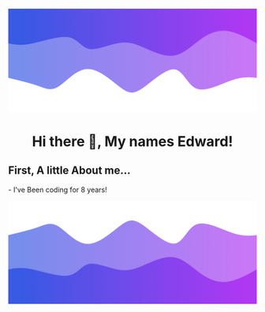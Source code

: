 ![Header](./header.png)

<h1 align="center"> Hi there 👋, My names Edward!
<br>
  
  
<h2 align="left"> First, A little About me... </h2>
  - I've Been coding for 8 years!



<!--
**WaterBongo/WaterBongo** is a ✨ _special_ ✨ repository because its `README.md` (this file) appears on your GitHub profile.

Here are some ideas to get you started:

- 🔭 I’m currently working on ...
- 🌱 I’m currently learning ...
- 👯 I’m looking to collaborate on ...
- 🤔 I’m looking for help with ...
- 💬 Ask me about ...
- 📫 How to reach me: ...
- <img align="center" src="https://github-readme-stats.vercel.app/api?username=WaterBongo&show_icons=true&count_private=true&theme=bear" alt="WaterBong's Github Stats" />
- 😄 Pronouns: ...
- ⚡ Fun fact: ...
-->
![Footer](./footer.png)

